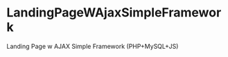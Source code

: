 LandingPageWAjaxSimpleFramework
===============================

Landing Page w AJAX Simple Framework (PHP+MySQL+JS)
